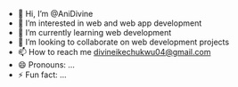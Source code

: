 - 👋 Hi, I’m @AniDivine
- 👀 I’m interested in web and web app development
- 🌱 I’m currently learning web development
- 💞️ I’m looking to collaborate on web development projects
- 📫 How to reach me divineikechukwu04@gmail.com
- 😄 Pronouns: ...
- ⚡ Fun fact: ...

<!---
AniDivine/AniDivine is a ✨ special ✨ repository because its `README.md` (this file) appears on your GitHub profile.
You can click the Preview link to take a look at your changes.
--->
